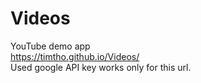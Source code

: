 # Videos
YouTube demo app  
https://timtho.github.io/Videos/  
Used google API key works only for this url.
